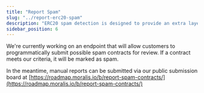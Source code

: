 ```yaml
---
title: "Report Spam"
slug: "../report-erc20-spam"
description: "ERC20 spam detection is designed to provide an extra layer of protection and help you easily identify potentially harmful contracts."
sidebar_position: 6
---
```


We're currently working on an endpoint that will allow customers to programmatically submit possible spam contracts for review. If a contract meets our criteria, it will be marked as spam. 

In the meantime, manual reports can be submitted via our public submission board at [https://roadmap.moralis.io/b/report-spam-contracts/](https://roadmap.moralis.io/b/report-spam-contracts/)
